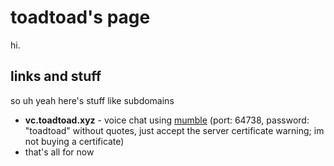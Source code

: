 <!DOCTYPE html>
<head>
  <meta charset="utf-8">
  <meta name="viewport" content="width=device-width, initial-scale=1">
  <title>Toadtoad</title>
  <meta charset="utf-8">
  <meta name = "description" content = "the site of Toadtoad">
  <meta name = "author" content = "Toadtoad">
  <link rel="shortcut icon" type="image/png" 
    href="{{ "/assets/images/favicon.png"  | absolute_url }}">
</head>

# toadtoad's page

hi. 

## links and stuff

so uh yeah here's stuff like subdomains

- **vc.toadtoad.xyz** - voice chat using [mumble](https://www.mumble.info/) (port: 64738, password: "toadtoad" without quotes, just accept the server certificate warning; im not buying a certificate)
- that's all for now